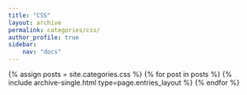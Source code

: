 ```yaml
---
title: "CSS"
layout: archive
permalink: categories/css/
author_profile: true
sidebar:
    nav: "docs"
---
```


{% assign posts = site.categories.css %}
{% for post in posts %} {% include archive-single.html type=page.entries_layout %} {% endfor %}